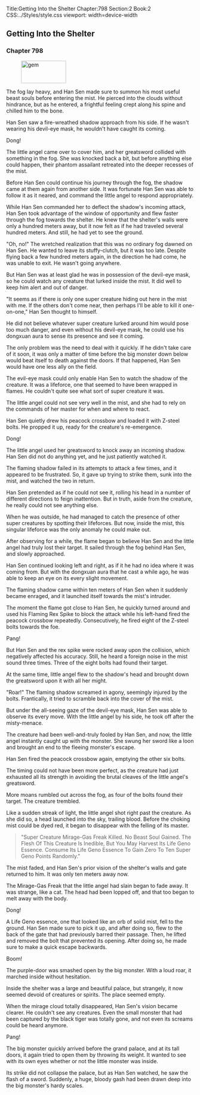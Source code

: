 Title:Getting Into the Shelter 
Chapter:798 
Section:2 
Book:2 
CSS:../Styles/style.css 
viewport: width=device-width
  
## Getting Into the Shelter
### Chapter 798
  
<figure>
	<img src="../Images/gem.gif" alt="gem" id="gem" width="120" height="60" />
</figure>
  

  
The fog lay heavy, and Han Sen made sure to summon his most useful beast souls before entering the mist. He pierced into the clouds without hindrance, but as he entered, a frightful feeling crept along his spine and chilled him to the bone.

Han Sen saw a fire-wreathed shadow approach from his side. If he wasn't wearing his devil-eye mask, he wouldn't have caught its coming.

Dong!

The little angel came over to cover him, and her greatsword collided with something in the fog. She was knocked back a bit, but before anything else could happen, their phantom assailant retreated into the deeper recesses of the mist.

Before Han Sen could continue his journey through the fog, the shadow came at them again from another side. It was fortunate Han Sen was able to follow it as it neared, and command the little angel to respond appropriately.

While Han Sen commanded her to deflect the shadow's incoming attack, Han Sen took advantage of the window of opportunity and flew faster through the fog towards the shelter. He knew that the shelter's walls were only a hundred meters away, but it now felt as if he had traveled several hundred meters. And still, he had yet to see the ground.

"Oh, no!" The wretched realization that this was no ordinary fog dawned on Han Sen. He wanted to leave its stuffy-clutch, but it was too late. Despite flying back a few hundred meters again, in the direction he had come, he was unable to exit. He wasn't going anywhere.

But Han Sen was at least glad he was in possession of the devil-eye mask, so he could watch any creature that lurked inside the mist. It did well to keep him alert and out of danger.

"It seems as if there is only one super creature hiding out here in the mist with me. If the others don't come near, then perhaps I'll be able to kill it one-on-one," Han Sen thought to himself.

He did not believe whatever super creature lurked around him would pose too much danger, and even without his devil-eye mask, he could use his dongxuan aura to sense its presence and see it coming.

The only problem was the need to deal with it quickly. If he didn't take care of it soon, it was only a matter of time before the big monster down below would beat itself to death against the doors. If that happened, Han Sen would have one less ally on the field.

The evil-eye mask could only enable Han Sen to watch the shadow of the creature. It was a lifeforce, one that seemed to have been wrapped in flames. He couldn't quite see what sort of super creature it was.

The little angel could not see very well in the mist, and she had to rely on the commands of her master for when and where to react.

Han Sen quietly drew his peacock crossbow and loaded it with Z-steel bolts. He propped it up, ready for the creature's re-emergence.

Dong!

The little angel used her greatsword to knock away an incoming shadow. Han Sen did not do anything yet, and he just patiently watched it.

The flaming shadow failed in its attempts to attack a few times, and it appeared to be frustrated. So, it gave up trying to strike them, sunk into the mist, and watched the two in return.

Han Sen pretended as if he could not see it, rolling his head in a number of different directions to feign inattention. But in truth, aside from the creature, he really could not see anything else.

When he was outside, he had managed to catch the presence of other super creatures by spotting their lifeforces. But now, inside the mist, this singular lifeforce was the only anomaly he could make out.

After observing for a while, the flame began to believe Han Sen and the little angel had truly lost their target. It sailed through the fog behind Han Sen, and slowly approached.

Han Sen continued looking left and right, as if it he had no idea where it was coming from. But with the dongxuan aura that he cast a while ago, he was able to keep an eye on its every slight movement.

The flaming shadow came within ten meters of Han Sen when it suddenly became enraged, and it launched itself towards the mist's intruder.

The moment the flame got close to Han Sen, he quickly turned around and used his Flaming Rex Spike to block the attack while his left-hand fired the peacock crossbow repeatedly. Consecutively, he fired eight of the Z-steel bolts towards the foe.

Pang!

But Han Sen and the rex spike were rocked away upon the collision, which negatively affected his accuracy. Still, he heard a foreign noise in the mist sound three times. Three of the eight bolts had found their target.

At the same time, little angel flew to the shadow's head and brought down the greatsword upon it with all her might.

"Roar!" The flaming shadow screamed in agony, seemingly injured by the bolts. Frantically, it tried to scramble back into the cover of the mist.

But under the all-seeing gaze of the devil-eye mask, Han Sen was able to observe its every move. With the little angel by his side, he took off after the misty-menace.

The creature had been well-and-truly fooled by Han Sen, and now, the little angel instantly caught up with the monster. She swung her sword like a loon and brought an end to the fleeing monster's escape.

Han Sen fired the peacock crossbow again, emptying the other six bolts.

The timing could not have been more perfect, as the creature had just exhausted all its strength in avoiding the brutal cleaves of the little angel's greatsword.

More moans rumbled out across the fog, as four of the bolts found their target. The creature trembled.

Like a sudden streak of light, the little angel shot right past the creature. As she did so, a head launched into the sky, trailing blood. Before the choking mist could be dyed red, it began to disappear with the felling of its master.

> "Super Creature Mirage-Gas Freak Killed. No Beast Soul Gained. The Flesh Of This Creature Is Inedible, But You May Harvest Its Life Geno Essence. Consume Its Life Geno Essence To Gain Zero To Ten Super Geno Points Randomly."

The mist faded, and Han Sen's prior vision of the shelter's walls and gate returned to him. It was only ten meters away now.

The Mirage-Gas Freak that the little angel had slain began to fade away. It was strange, like a cat. The head had been lopped off, and that too began to melt away with the body.

Dong!

A Life Geno essence, one that looked like an orb of solid mist, fell to the ground. Han Sen made sure to pick it up, and after doing so, flew to the back of the gate that had previously barred their passage. Then, he lifted and removed the bolt that prevented its opening. After doing so, he made sure to make a quick escape backwards.

Boom!

The purple-door was smashed open by the big monster. With a loud roar, it marched inside without hesitation.

Inside the shelter was a large and beautiful palace, but strangely, it now seemed devoid of creatures or spirits. The place seemed empty.

When the mirage cloud totally disappeared, Han Sen's vision became clearer. He couldn't see any creatures. Even the small monster that had been captured by the black tiger was totally gone, and not even its screams could be heard anymore.

Pang!

The big monster quickly arrived before the grand palace, and at its tall doors, it again tried to open them by throwing its weight. It wanted to see with its own eyes whether or not the little monster was inside.

Its strike did not collapse the palace, but as Han Sen watched, he saw the flash of a sword. Suddenly, a huge, bloody gash had been drawn deep into the big monster's hardy scales.